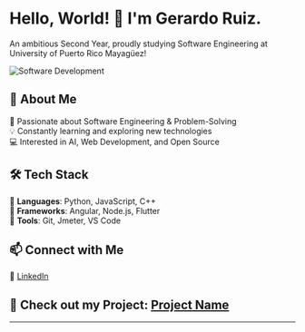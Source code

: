 # Hello, World! 👋 I'm Gerardo Ruiz.

An ambitious Second Year, proudly studying Software Engineering at University of Puerto Rico Mayagüez!

![Software Development](https://media.giphy.com/media/26tn33aiTi1jkl6H6/giphy.gif)


## 🚀 About Me  
🎯 Passionate about Software Engineering & Problem-Solving  
💡 Constantly learning and exploring new technologies  
💻 Interested in AI, Web Development, and Open Source  

## 🛠 Tech Stack  
🔹 **Languages**: Python, JavaScript, C++  
🔹 **Frameworks**: Angular, Node.js, Flutter  
🔹 **Tools**: Git, Jmeter, VS Code  

## 📫 Connect with Me  
🔗 [LinkedIn](https://www.linkedin.com/in/gerardo-ruiz-6025a3294/)  
## 🚀 Check out my Project: [Project Name](https://github.com/Gerardoruiz1/Coronavirus-App)

---
